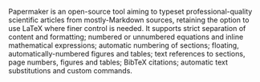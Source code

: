 Papermaker is an open-source tool aiming to typeset professional-quality scientific articles from mostly-Markdown sources, retaining the option to use LaTeX where finer control is needed. It supports strict separation of content and formatting; numbered or unnumbered equations and inline mathematical expressions; automatic numbering of sections; floating, automatically-numbered figures and tables; text references to sections, page numbers, figures and tables; BibTeX citations; automatic text substitutions and custom commands.